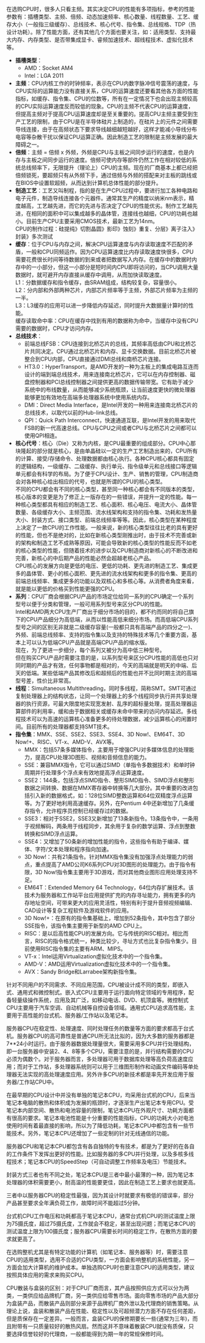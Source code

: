 在选购CPU时，很多人只看主频。其实决定CPU的性能有多项指标，参考的性能参数有：插槽类型、主频、倍频、动态加速频率、核心数量、线程数量、工艺、缓存大小（一般指三级缓存）、总线技术、核心代号、指令集、总线规格、TDP（热设计功耗）。除了性能方面，还有其他几个方面也要关注，如：适用类型、支持最大内存、内存类型、是否带集成显卡、睿频加速技术、超线程技术、虚拟化技术等。

- **插槽类型**：
  - AMD：Socket AM4
  - Intel：LGA 2011
- **主频**：CPU内核工作的时钟频率，表示在CPU内数字脉冲信号震荡的速度，与CPU实际的运算能力没有直接关系，CPU的运算速度还要看其他各方面的性能指标，如缓存、指令集、CPU的位数等，所有在一定情况下也会出现主频较高的CPU实际运算速度反而较低的现象。CPU的主频不代表CPU的运算速度，但提高主频对于提高CPU运算速度却是至关重要的。提高CPU主频主要受到生产工艺的限制，由于CPU是在半导体硅片上制造的，在硅片上的元件之间需要导线连接，由于在高频状态下要求导线越细越短越好，这样才能减小导线分布电容等杂散干扰以保证CPU运算正确。因此制造工艺的限制是主频发展的最大障碍之一。
- **倍频**：主频 = 倍频 x 外频，外频是CPU与主板之间同步运行的速度，也是内存与主板之间同步运行的速度。倍频可使内存等部件仍然工作在相对较低的系统总线频率下，无限提升（理论上）CPU的主频。现在的厂商基本上都已经把倍频锁死，要超频只有从外频下手，通过倍频与外频的搭配来对主板的跳线或在BIOS中设置软超频，从而达到计算机总体性能的部分提升。
- **制造工艺**：工艺又叫制程，指的是在生产CPU过程中，要进行加工各种电路和电子元件，制造导线连接各个元器件。通常其生产的精度以纳米nm表示，精度越高，工艺越先进，而它的先进与否决定了CPU的性能优劣。制作工艺越先进，在相同的面积中可以集成越多的晶体管，连接线也越细，CPU的功耗也越小。目前生产CPU主要采用CMOS技术，最新工艺为14nm。  
CPU的制作过程：硅提纯》切割晶圆》影印》蚀刻》重复、分层》离子注入》封装》多次测试
- **缓存**：位于CPU与内存之间，解决CPU运算速度与内存读取速度不匹配的矛盾，一般和CPU同频运作。因为CPU运算速度比内存读取速度快很多，CPU需要花费很长时间等待数据的到来或者把数据写入内存。在缓存中的数据时内存中的一小部分，但这一小部分是短时间内CPU即将访问的，当CPU调用大量数据时，就可避开内存直接从缓存中调用，从而加快读取速度。  
L1：分数据缓存和指令缓存，由SRAM组成，结构较复杂，容量很小。  
L2：分内部和外部两种芯片，内部芯片频率等于主频，外部芯片频率为主频的一半。  
L3：L3缓存的应用可以进一步降低内存延迟，同时提升大数据量计算时的性能。  
缓存读取命中率：CPU在缓存中找到有用的数据称为命中，当缓存中没有CPU需要的数据时，CPU才访问内存。
- **总线技术**：
  - 前端总线FSB：CPU连接到北桥芯片的总线，其频率高低由CPU和北桥芯片共同决定。CPU通过北桥芯片和内存、显卡交换数据。目前北桥芯片被整合到CPU内部，CPU直接通过DMI总线和南桥芯片连接。
  - HT3.0：HyperTransport，是AMD开发的一种为主板上的集成电路互连而设计的端到端总线技术，用来连接南北桥芯片，它可以在内存控制器、磁盘控制器和PCI总线控制器之间提供更高的数据传输带宽。它有助于减少系统中的布线数量，从而能够减少系统瓶颈，让当前速度更快的微处理器能够更加有效地在高端多处理器系统中使用系统内存。
  - DMI：Direct Media Interface，是Intel开发的一种用来连接南北桥芯片的总线技术，以取代以前的Hub-link总线。
  - QPI：Quick Path Interconnect，快速通道互联，是Intel开发的用来取代FSB的新一代高速总线。CPU与CPU之间或者CPU与北桥芯片之间都可以使用QPI相连。
- **核心代号**：核心（Die）又称为内核，是CPU最重要的组成部分。CPU中心那块隆起的部分就是核心，是由单晶硅以一定的生产工艺制造出来的，CPU所有的计算、接受/存储命令、处理数据都由核心执行。各种CPU核心都具有固定的逻辑结构，一级缓存、二级缓存、执行单元、指令级单元和总线接口等逻辑单元都会有科学的布局。为了便于CPU设计、生产、销售的管理，CPU制造商会对各种核心给出相应的代号，也就是所谓的CPU的核心类型。  
不同的CPU都会有不同的核心类型，甚至同一种核心都会有不同版本的类型，核心版本的变更是为了修正上一版存在的一些错误，并提升一定的性能。每一种核心类型都具有相应的制造工艺、核心面积、核心电压、电流大小、晶体管数量、各级缓存大小、主频范围、流水线架构和支持的指令集、功耗和发热量大小、封装方式、接口类型、前端总线频率等等。因此，核心类型在某种程度上决定了一款CPU的工作性能。一般来说，新的核心类型往往比老的具有更好的性能，但也不是绝对的，比如在新核心类型刚推出时，由于技术不完善或新的架构和制造工艺不成熟等原因，可能会导致新的核心类型的性能反而不如老的核心类型的性能，但随着技术的进步以及CPU制造商对新核心的不断改进和完善，新核心的中后期产品的性能必然会超越老核心产品。  
CPU核心的发展方向是更低的电压、更低的功耗、更先进的制造工艺、集成更多的晶体管、更小的核心面积、更先进的流水线架构和更多的指令集、更高的前端总线频率、集成更多的功能以及双核心和多核心等。从消费者角度来看，就是能以更低的价格买到性能更强的CPU。
- **系列**：CPU厂商会根据CPU产品的市场定位给同一系列的CPU确定一个系列型号以便于分类和管理，一般可用系列型号来区分CPU的性能。  
Intel和AMD两大CPU生产厂商出于细分市场的目的，都不约而同的将自己旗下的CPU产品细分为高低端，从而以性能高低来细分市场。而高低端CPU系列型号之间的区别无非就是二级缓存容量(一般都只具有高端产品的四分之一)、外频、前端总线频率、支持的指令集以及支持的特殊技术等几个重要方面，基本上可以认为低端CPU产品就是高端CPU产品的缩水版。  
现在，为了更进一步细分，每个系列又被分为高中低三种型号。  
但在购买CPU产品时需要注意的是，以系列型号来区分CPU性能的高低也只对同时期的产品才有效，任何事物都是相对的，今天的高端就是明天的中端、后天的低端。某些低端产品其修改后和超频后的性能也并不比同时期主流的高端型号差，性价比非常高。
- **线程**：Simultaneous Multithreading，同时多线程，简称SMT。SMT可通过复制处理器上的结构状态，让同一个处理器上的多个线程同步执行并共享处理器的执行资源，可最大限度地实现宽发射、乱序的超标量处理，提高处理器运算部件的利用率，缓和由于数据相关或缓存未命中带来的访问内存延迟。多线程技术可以为高速的运算核心准备更多的待处理数据，减少运算核心的闲置时间。目前所有的处理器都支持SMT技术。
- **指令集**：MMX、SSE、SSE2、SSE3、SSE4、3D Now!、EM64T、3D Now!+、RISC、VT-x、AMD-V、AVX等。
  - MMX：包括57条多媒体指令，主要用于增强CPU对多媒体信息的处理能力，提高CPU处理3D图形、视频和音频信息的能力。
  - SSE：兼容MMX指令，它可以通过SIMD（单指令多数据技术）和单时钟周期并行处理多个浮点来有效地提高浮点运算速度。
  - SSE2：144条，包括浮点SIMD指令、整形SIMD指令、SIMD浮点和整形数据之间转换、数据在MMX寄存器中转换等几大部分。其中重要的改进包括引入新的数据格式，如：128位SIMD整数运算和64位双精度浮点运算等。为了更好地利用高速缓存。另外，在Pentium       4中还新增加了几条缓存指令，允许程序员控制已经缓存过的数据。
  - SSE3：相对于SSE2，SSE3又新增加了13条新指令。13条指令中，一条用于视频解码，两条用于线程同步，其余用于复杂的数学运算、浮点到整数转换和SIMD浮点运算。
  - SSE4：又增加了50条新的增加性能的指令，这些指令有助于编译、媒体、字符/文本处理和程序指向加速。
  - 3D Now!：共有21条指令。针对MMX指令集没有加强浮点处理能力的弱点，重点提高了AMD公司K6系列CPU对3D图形的处理能力。由于指令有限，3D Now!指令集主要用于3D游戏，而对其他商业图形应用处理支持不足。
  - EM64T：Extended Memory 64 Technology，64位内存扩展技术。该技术为服务器和工作站平台应用提供扩充的内存寻址能力，拥有更多的内存地址空间，可带来更大的应用灵活性，特别有利于提升音频视频编辑、CAD设计等复杂工程软件及游戏软件的应用。
  - 3D Now!+：在原有的指令集基础上，增加到52条指令，其中包含了部分SSE指令，该指令集主要用于新型的AMD CPU上。
  - RISC：是以后高性能CPU的发展方向。它与传统的RISC相对。相比而言，RISC的指令格式统一，种类比较少，寻址方式也比复杂指令集少。目前使用RISC指令集的主要有ARM、MIPS。
  - VT-x：Intel运用Virtualization虚拟化技术中的一个指令集。
  - AMD-V：AMD运用Virtualization虚拟化技术中的一个指令集。
  - AVX：Sandy Bridge和Larrabee架构新指令集。

针对不同用户的不同需求、不同应用范围，CPU被设计成不同的类型，即嵌入式、通用式和微控制式。嵌入式CPU主要用于运行面向特定领域的专用程序，配备轻量级操作系统，应用及其广泛，如移动电话、DVD、机顶盒等。微控制式CPU主要用于汽车空调、自动机械等自控设备领域。通用式CPU追求高性能，主要用于高性能的台式机、服务器/工作站以及笔记本。

服务器CPU在稳定性、处理速度、同时处理任务的数量等方面的要求都高于台式机。服务器CPU的高可靠性是普通CPU所无法比拟的，因为大多数的服务器都是7**24小时运行。由于服务器数据处理量很大，需要采用多CPU并行处理结构，即一台服务器中安装2、4、8等多个CPU，需要注意的是，并行结构需要的CPU必须为偶数个。对于服务器而言，多处理器可用于数据库处理等高负荷高速度应用；而对于工作站，多处理器系统则可以用于三维图形制作和动画文件编码等单处理器无法实现的高处理速度应用。另外许多CPU的新技术都是率先开发应用于服务器/工作站CPU中。

在最早期的CPU设计中并没有单独的笔记本CPU，均采用台式机的CPU，后来当笔记本电脑的散热和体积成为发展的瓶颈时，才逐渐生产出笔记本专用CPU。受笔记本内部空间、散热和电池容量的限制，笔记本CPU在外观尺寸、功耗方面都有很高的要求。笔记本电池性能是十分重要的性能指标，CPU的功耗大小对电池使用时间有着最直接的影响，所以为了降低功耗，笔记本CPU中都包含有一些节能技术。另外，笔记本CPU还增加了一些定制的针对无线通信的功能。

服务器CPU和笔记本CPU都包含有各自独特的专有技术，都是为了更好的在各自的工作条件下发挥出更好的性能。比如服务器的多CPU并行处理，以及多核多线程技术；笔记本CPU的SpeedStep（可自动调整工作频率及电压）节能技术。

封装方式三者也有不同之处，笔记本CPU是三者中最小最薄的一种，因为笔记本处理器的体积需要更小，耐高温的性能要更佳，因此在制造工艺上要求也就更高。

三者中以服务器CPU的稳定性最强，因为其设计时就要求有极低的错误率，部分产品甚至要求全年满负荷工作，故障时间不能超过5分钟。

台式机CPU工作电压和功耗都高于笔记本CPU，通常台式机CPU的测试温度上限为75摄氏度，超过75摄氏度，工作就会不稳定，甚至出现问题；而笔记本CPU的测试温度上限为100摄氏度；服务器CPU需要长时间的稳定工作，在散热方面的要求就更高了。

在选购整机尤其是有特定功能的计算机（如笔记本、服务器等）时，需要注意CPU的适用类型，选用不合适的CPU类型，一方面会影响整机的系统性能，另一方面会加大计算机的维护成本。单独选购CPU时也要注意CPU的适用类型，建议按照具体应用的需求来购买CPU。

CPU散装与盒装的区别：对于CPU厂商而言，其产品按照供应方式可以分为两类，一类供应给品牌机厂商，另一类供应给零售市场。面向零售市场的产品大部分为盒装产品，而散装产品则部分来源于品牌机厂商外泄以及代理商的销售策略。从理论上说，盒装和散装产品在性能、稳定性以及可超频潜力方面不存在任何差距，但是质保存在一定差异。一般而言，盒装CPU的保修期要长一些(通常为三年)，而且附带有一只质量较好的散热风扇。然而这并不意味着散装CPU就没有质保，只要选择信誉较好的代理商，一般都能得到为期一年的常规保修时间。
